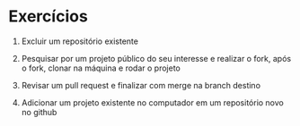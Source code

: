 # Exercícios

1. Excluir um repositório existente

2. Pesquisar por um projeto público do seu interesse e realizar o fork, após o fork, clonar na máquina e rodar o projeto

3. Revisar um pull request e finalizar com merge na branch destino

4. Adicionar um projeto existente no computador em um repositório novo no github